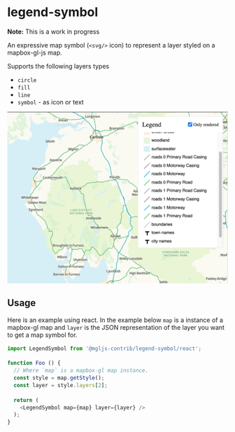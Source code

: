 # legend-symbol
**Note:** This is a work in progress

An expressive map symbol (`<svg/>` icon) to represent a layer styled on a mapbox-gl-js map.

Supports the following layers types

 - `circle`
 - `fill`
 - `line`
 - `symbol` - as icon or text

![screenshot of library in action](screenshots/os_zoomstack_road_demo.png)


## Usage
Here is an example using react. In the example below `map` is a instance of a mapbox-gl map and `layer` is the JSON representation of the layer you want to get a map symbol for.

```javascript
import LegendSymbol from '@mgljs-contrib/legend-symbol/react';

function Foo () {
  // Where `map` is a mapbox-gl map instance.
  const style = map.getStyle();
  const layer = style.layers[2];

  return (
    <LegendSymbol map={map} layer={layer} />
  );
}
```
